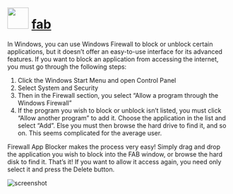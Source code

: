 # <img src="https://cdn.rawgit.com/majkinetor/chocolatey/master/fab/icon.png" width="48" height="48"/> [fab](https://chocolatey.org/packages/fab)


In Windows, you can use Windows Firewall to block or unblock certain applications, but it doesn’t offer an easy-to-use interface for its advanced features. If you want to block an application from accessing
the internet, you must go through the following steps:

1. Click the Windows Start Menu and open Control Panel
2. Select System and Security
3. Then in the Firewall section, you select “Allow a program through the Windows Firewall”
4. If the program you wish to block or unblock isn’t listed, you must click “Allow another program” to add it. Choose the application in the list and select “Add”. Else you must then browse the hard drive to find it, and so on. This seems complicated for the average user.

Firewall App Blocker makes the process very easy! Simply drag and drop the application you wish to block into the FAB window, or browse the hard disk to find it. That’s it! If you want to allow it access again, you need only select it and press the Delete button.

![screenshot](https://cdn.rawgit.com/majkinetor/chocolatey/master/fab/screenshot.png)

